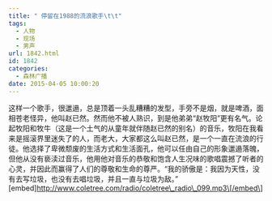 ```yaml
---
title: " 停留在1988的流浪歌手\t\t"
tags:
  - 人物
  - 现场
  - 男声
url: 1842.html
id: 1842
categories:
  - 森林广播
date: 2015-04-05 10:00:20
---
```


这样一个歌手，很邋遢，总是顶着一头乱糟糟的发型，手旁不是烟，就是啤酒，面相苍老怪异，他叫赵已然。然而他不被人熟识，到是他弟弟“赵牧阳”更有名气。论起牧阳和牧牛（这是一个土气的从童年就伴随赵已然的别名）的音乐，牧阳在我看来是摇滚界里迷失了的人，而老大，大家都这么叫赵已然，是一个一直在流浪的行徒。他选择了卑微颓废的生活方式和生活面孔，他可以任由自己的形象邋遢落魄，但他从没有亵渎过音乐，他用他对音乐的恭敬和饱含人生况味的歌唱震撼了听者的心灵，并因此而赢得了人们的尊敬和生命的尊严。“我的骄傲是：我因为天性，没有去写垃圾，也没有去唱垃圾，并且一直与垃圾为敌。”   \[embed\]http://www.coletree.com/radio/coletree\_radio\_099.mp3\[/embed\]
